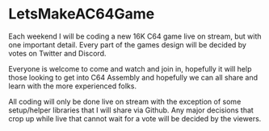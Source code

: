 # LetsMakeAC64Game
Each weekend I will be coding a new 16K C64 game live on stream, but with one important detail. Every part of the games design will be decided by votes on Twitter and Discord.

Everyone is welcome to come and watch and join in, hopefully it will help those looking to get into C64 Assembly and hopefully we can all share and learn with the more experienced folks.

All coding will only be done live on stream with the exception of some setup/helper libraries that I will share via Github. Any major decisions that crop up while live that cannot wait for a vote will be decided by the viewers.
